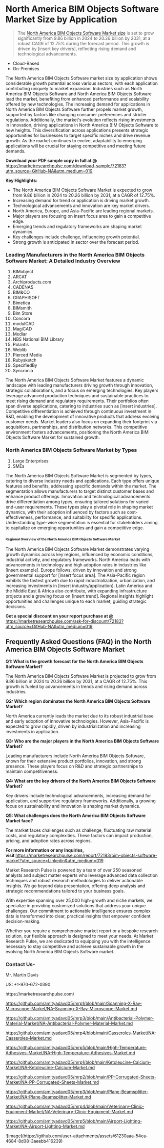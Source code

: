 <h1>North America BIM Objects Software Market&nbsp;Size by Application</h1><blockquote><p>The <a href="https://marketresearchpulse.com/download-sample/72183?utm_source=GitHub-NA&amp;utm_medium=019">North America BIM Objects Software Market size</a> is set to grow significantly from 9.86 billion in 2024 to 20.26 billion by 2031, at a robust CAGR of 12.75% during the forecast period. This growth is driven by [insert key drivers], reflecting rising demand and technological advancements.</p></blockquote><ul><li>Cloud-Based<li> On-Premises</li></ul><p>The North America BIM Objects Software market size by application shows considerable growth potential across various sectors, with each application contributing uniquely to market expansion. Industries such as North America BIM Objects Software and North America BIM Objects Software lead the market, benefiting from enhanced performance and scalability offered by new technologies. The increasing demand for applications in North America BIM Objects Software further propels market growth, supported by factors like changing consumer preferences and stricter regulations. Additionally, the market's evolution reflects rising investments in innovation, driving applications in North America BIM Objects Software to new heights. This diversification across applications presents strategic opportunities for businesses to target specific niches and drive revenue growth. As the market continues to evolve, adaptability to emerging applications will be crucial for staying competitive and meeting future demands.</p><p><strong>Download your PDF sample copy in full at @ </strong><a href="https://marketresearchpulse.com/download-sample/72183?utm_source=GitHub-NA&amp;utm_medium=019">https://marketresearchpulse.com/download-sample/72183?utm_source=GitHub-NA&amp;utm_medium=019</a></p><p><strong>Key Highlights: </strong></p><ul><li>The North America BIM Objects Software Market is expected to grow from 9.86 billion in 2024 to 20.26 billion by 2031, at a CAGR of 12.75%.</li><li>Increasing demand for trend or application is driving market growth.</li><li>Technological advancements and innovation are key market drivers.</li><li>North America, Europe, and Asia-Pacific are leading regional markets.</li><li>Major players are focusing on insert focus area to gain a competitive edge.</li><li>Emerging trends and regulatory frameworks are shaping market dynamics.</li><li>Key challenges include challenge, influencing growth potential.</li><li>Strong growth is anticipated in sector over the forecast period.</li></ul><h3>Leading Manufacturers in the North America BIM Objects Software Market: A Detailed Industry Overview</h3><ol><li>BIMobject</li><li>ARCAT</li><li>Archiproducts.com</li><li>CADENAS</li><li>BIM&CO</li><li>GRAPHISOFT</li><li>Bimetica</li><li>BIMsmith</li><li>Bim Store</li><li>Concora</li><li>modulCAD</li><li>MagiCAD</li><li>Modlar</li><li>NBS National BIM Library</li><li>Polantis</li><li>Weblib</li><li>Pierced Media</li><li>Rubysketch</li><li>SpecifiedBy</li><li>Syncronia</li></ol><div class="flex max-w-full flex-col flex-grow"><div class="min-h-8 text-message flex w-full flex-col items-end gap-2 whitespace-normal break-words [.text-message+&amp;]:mt-5" dir="auto" data-message-author-role="assistant" data-message-id="fd8432e4-4910-450d-b182-61b7bfb0a01f" data-message-model-slug="gpt-4o"><div class="flex w-full flex-col gap-1 empty:hidden first:pt-[3px]"><div class="markdown prose w-full break-words dark:prose-invert light"><p>The North America BIM Objects Software Market features a dynamic landscape with leading manufacturers driving growth through innovation, strategic collaborations, and a focus on emerging technologies. Key players leverage advanced production techniques and sustainable practices to meet rising demand and regulatory requirements. Their portfolios often span diverse applications, catering to industries such as [insert industries]. Competitive differentiation is achieved through continuous investment in R&amp;D, enabling the development of innovative products that address evolving customer needs. Market leaders also focus on expanding their footprint via acquisitions, partnerships, and distribution networks. This competitive environment fosters advancements, positioning the North America BIM Objects Software Market for sustained growth.</p></div></div></div></div><h3>North America BIM Objects Software Market by Types</h3><ol><li>Large Enterprises<li> SMEs</li></ol><div class="flex max-w-full flex-col flex-grow"><div class="min-h-8 text-message flex w-full flex-col items-end gap-2 whitespace-normal break-words [.text-message+&amp;]:mt-5" dir="auto" data-message-author-role="assistant" data-message-id="084470be-0bb7-4664-bddf-5156b4f41249" data-message-model-slug="gpt-4o-mini"><div class="flex w-full flex-col gap-1 empty:hidden first:pt-[3px]"><div class="markdown prose w-full break-words dark:prose-invert light"><p>The North America BIM Objects Software Market is segmented by types, catering to diverse industry needs and applications. Each type offers unique features and benefits, addressing specific demands within the market. The segmentation allows manufacturers to target distinct customer bases and enhance product offerings. Innovation and technological advancements drive differentiation among types, ensuring tailored solutions for varied end-user requirements. These types play a pivotal role in shaping market dynamics, with their adoption influenced by factors such as cost-effectiveness, performance, and suitability for specific applications. Understanding type-wise segmentation is essential for stakeholders aiming to capitalize on emerging opportunities and gain a competitive edge.</p></div></div></div></div><h3><span style="font-size: 11px;">Regional Overview of the North America BIM Objects Software Market</span></h3><div class="flex max-w-full flex-col flex-grow"><div class="min-h-8 text-message flex w-full flex-col items-end gap-2 whitespace-normal break-words [.text-message+&amp;]:mt-5" dir="auto" data-message-author-role="assistant" data-message-id="e9038762-ce64-4e30-91c9-9bd413514231" data-message-model-slug="gpt-4o-mini"><div class="flex w-full flex-col gap-1 empty:hidden first:pt-[3px]"><div class="markdown prose w-full break-words dark:prose-invert light"><p>The North America BIM Objects Software Market demonstrates varying growth dynamics across key regions, influenced by economic conditions, industrial activity, and regulatory frameworks. North America leads with advancements in technology and high adoption rates in industries like [insert example]. Europe follows, driven by innovation and strong governmental support for [insert focus area]. The Asia-Pacific region exhibits the fastest growth due to rapid industrialization, urbanization, and increasing investments in [insert industry/application]. Latin America and the Middle East &amp; Africa also contribute, with expanding infrastructure projects and a growing focus on [insert trend]. Regional insights highlight opportunities and challenges unique to each market, guiding strategic decisions.</p></div></div></div></div><p><strong>Get a special discount on your report purchase at @ </strong><a href="https://marketresearchpulse.com/ask-for-discount/72183?utm_source=GitHub-NA&amp;utm_medium=019">https://marketresearchpulse.com/ask-for-discount/72183?utm_source=GitHub-NA&amp;utm_medium=019</a></p><h2>Frequently Asked Questions (FAQ) in the North America BIM Objects Software Market</h2><p><strong>Q1: What is the growth forecast for the North America BIM Objects Software Market?</strong></p><p>The North America BIM Objects Software Market is projected to grow from 9.86 billion in 2024 to 20.26 billion by 2031, at a CAGR of 12.75%. This growth is fueled by advancements in trends and rising demand across industries.</p><p><strong>Q2: Which region dominates the North America BIM Objects Software Market?</strong></p><p>North America currently leads the market due to its robust industrial base and early adoption of innovative technologies. However, Asia-Pacific is expected to grow rapidly, driven by industrialization and increasing investments in application.</p><p><strong>Q3: Who are the major players in the North America BIM Objects Software Market?</strong></p><p>Leading manufacturers include North America BIM Objects Software, known for their extensive product portfolios, innovation, and strong presence. These players focus on R&amp;D and strategic partnerships to maintain competitiveness.</p><p><strong>Q4: What are the key drivers of the North America BIM Objects Software Market?</strong></p><p>Key drivers include technological advancements, increasing demand for application, and supportive regulatory frameworks. Additionally, a growing focus on sustainability and innovation is shaping market dynamics.</p><p><strong>Q5: What challenges does the North America BIM Objects Software Market face?</strong></p><p>The market faces challenges such as challenge, fluctuating raw material costs, and regulatory complexities. These factors can impact production, pricing, and adoption rates across regions.</p><p><strong>For more information or any inquiries, visit&nbsp;</strong><a href="https://marketresearchpulse.com/report/72183/bim-objects-software-market?utm_source=Linkedin&utm_medium=019">https://marketresearchpulse.com/report/72183/bim-objects-software-market?utm_source=Linkedin&utm_medium=019</a></p><p>Market Research Pulse is powered by a team of over 250 seasoned analysts and subject matter experts who leverage advanced data collection techniques and robust research methodologies to deliver actionable insights. We go beyond data presentation, offering deep analysis and strategic recommendations tailored to your business goals.</p><p>With expertise spanning over 25,000 high-growth and niche markets, we specialize in providing customized solutions that address your unique challenges. Our commitment to actionable intelligence ensures complex data is transformed into clear, practical insights that empower confident decision-making.</p><p>Whether you require a comprehensive market report or a bespoke research solution, our flexible approach is designed to meet your needs. At Market Research Pulse, we are dedicated to equipping you with the intelligence necessary to stay competitive and achieve sustainable growth in the evolving North America BIM Objects Software market.</p><h3><strong>Contact Us-</strong></h3><p>Mr. Martin Davis</p><p>US: +1-970-672-0390</p><p>https://marketresearchpulse.com/</p><p><a href="https://github.com/amityadavd05/mrp1/blob/main/Scanning-X-Ray-Microscope-Market/NA-Scanning-X-Ray-Microscope-Market.md">https://github.com/amityadavd05/mrp1/blob/main/Scanning-X-Ray-Microscope-Market/NA-Scanning-X-Ray-Microscope-Market.md</a></p><p><a href="https://github.com/amityadavd05/mrp3/blob/main/Antibacterial-Polymer-Material-Market/NA-Antibacterial-Polymer-Material-Market.md">https://github.com/amityadavd05/mrp3/blob/main/Antibacterial-Polymer-Material-Market/NA-Antibacterial-Polymer-Material-Market.md</a></p><p><a href="https://github.com/amityadavd05/mrp4/blob/main/Casseroles-Market/NA-Casseroles-Market.md">https://github.com/amityadavd05/mrp4/blob/main/Casseroles-Market/NA-Casseroles-Market.md</a></p><p><a href="https://github.com/amityadavd05/mrp5/blob/main/High-Temperature-Adhesives-Market/NA-High-Temperature-Adhesives-Market.md">https://github.com/amityadavd05/mrp5/blob/main/High-Temperature-Adhesives-Market/NA-High-Temperature-Adhesives-Market.md</a></p><p><a href="https://github.com/amityadavd05/mrp1/blob/main/Ketoleucine-Calcium-Market/NA-Ketoleucine-Calcium-Market.md">https://github.com/amityadavd05/mrp1/blob/main/Ketoleucine-Calcium-Market/NA-Ketoleucine-Calcium-Market.md</a></p><p><a href="https://github.com/amityadavd05/mrp2/blob/main/PP-Corrugated-Sheets-Market/NA-PP-Corrugated-Sheets-Market.md">https://github.com/amityadavd05/mrp2/blob/main/PP-Corrugated-Sheets-Market/NA-PP-Corrugated-Sheets-Market.md</a></p><p><a href="https://github.com/amityadavd05/mrp3/blob/main/Plane-Beamsplitter-Market/NA-Plane-Beamsplitter-Market.md">https://github.com/amityadavd05/mrp3/blob/main/Plane-Beamsplitter-Market/NA-Plane-Beamsplitter-Market.md</a></p><p><a href="https://github.com/amityadavd05/mrp4/blob/main/Veterinary-Clinic-Equipment-Market/NA-Veterinary-Clinic-Equipment-Market.md">https://github.com/amityadavd05/mrp4/blob/main/Veterinary-Clinic-Equipment-Market/NA-Veterinary-Clinic-Equipment-Market.md</a></p><p><a href="https://github.com/amityadavd05/mrp5/blob/main/Airport-Lighting-Market/NA-Airport-Lighting-Market.md">https://github.com/amityadavd05/mrp5/blob/main/Airport-Lighting-Market/NA-Airport-Lighting-Market.md</a></p>
![image](https://github.com/user-attachments/assets/61230aaa-54ea-4684-8d08-3aeebb416239)
